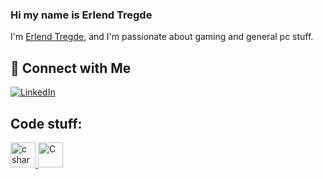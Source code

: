 ### Hi my name is Erlend Tregde

I'm [Erlend Tregde](https://github.com/ErlendTregde), and I'm passionate about gaming and general pc stuff.

## 🔗 Connect with Me

[![LinkedIn](https://img.shields.io/badge/-LinkedIn-blue?style=flat&logo=LinkedIn&logoColor=white)](https://www.linkedin.com/in/erlend-tregde-0a85ba24a/)

## Code stuff:
<a href="https://www.w3.org/html/" target="_blank"> 
 <img src="https://cdn.jsdelivr.net/gh/devicons/devicon/icons/csharp/csharp-original.svg" alt="c sharp" width="40" height="40"/> </a>

 <a href="https://en.wikipedia.org/wiki/C_(programming_language)" target="_blank">
  <img src="https://cdn.jsdelivr.net/gh/devicons/devicon/icons/c/c-original.svg" alt="C" width="40" height="40"/>
</a>



